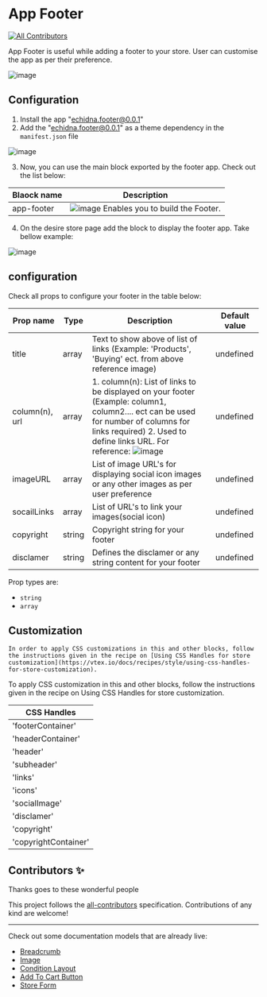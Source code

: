 
# App Footer

<!-- DOCS-IGNORE:start -->
<!-- ALL-CONTRIBUTORS-BADGE:START - Do not remove or modify this section -->
[![All Contributors](https://img.shields.io/badge/all_contributors-0-orange.svg?style=flat-square)](#contributors-)
<!-- ALL-CONTRIBUTORS-BADGE:END -->
<!-- DOCS-IGNORE:end -->

App Footer is useful while adding a footer to your store. User can customise the app as per their preference.

![image](https://user-images.githubusercontent.com/93201110/148345876-251616f1-7dc6-4a52-b04c-7a1500fb58f0.png)


## Configuration 

1. Install the app "echidna.footer@0.0.1"
2. Add the "echidna.footer@0.0.1" as a theme dependency in the `manifest.json` file

![image](https://user-images.githubusercontent.com/93201110/148352444-abf074f9-ebdc-46e4-a4f2-4b1e179f029e.png)


3. Now, you can use the main block exported by the footer app. Check out the list below:

| Blaock name    |           Description    |                                                                                                                             
| ------------ |  --------------------------------------------------------------------------------------------------------------------------------------------- | 
| app-footer      |   ![image](https://user-images.githubusercontent.com/93201110/148353803-f3e867d2-4fe0-4166-94be-c9aa271df4c4.png) Enables you to build the Footer.            |

4. On the desire store page add the block to display the footer app. Take bellow example:

![image](https://user-images.githubusercontent.com/93201110/148354627-feaa5e1d-0173-45a7-b899-0e21d5888c92.png)

## configuration

Check all props to configure your footer in the table below:

| Prop name    | Type            | Description    | Default value                                                                                                                               |
| ------------ | --------------- | --------------------------------------------------------------------------------------------------------------------------------------------- | ---------- | 
| title      | array       | Text to show above of list of links (Example: 'Products', 'Buying' ect. from above reference image)      | undefined     |
| column(n), url | array       | 1. column(n): List of links to be displayed on your footer (Example: column1, column2.... ect can be used for number of columns for links required) 2. Used to define links URL. For reference:  ![image](https://user-images.githubusercontent.com/93201110/148360912-85ed026e-d114-456b-b89f-5aee6760b8f4.png)  | undefined     |
| imageURL      | array       | List of image URL's for displaying social icon images or any other images as per user preference       | undefined     |
| socailLinks      | array       |  List of URL's to link your images(social icon)        | undefined     |
| copyright      | string       |  Copyright string for your footer         | undefined     |
| disclamer      | string       |  Defines the disclamer or any string content for your footer         | undefined     |


Prop types are: 

- `string` 
- `array` 

## Customization

`In order to apply CSS customizations in this and other blocks, follow the instructions given in the recipe on [Using CSS Handles for store customization](https://vtex.io/docs/recipes/style/using-css-handles-for-store-customization).`

To apply CSS customization in this and other blocks, follow the instructions given in the recipe on Using CSS Handles for store customization.

| CSS Handles |
| ----------- | 
| 'footerContainer'|
| 'headerContainer'|
| 'header'|
|  'subheader'|
|  'links'|
|  'icons'|
|  'socialImage'|
|  'disclamer'|
|  'copyright'|
| 'copyrightContainer' |


## Contributors ✨

Thanks goes to these wonderful people

<!-- ALL-CONTRIBUTORS-LIST:START - Do not remove or modify this section -->
<!-- prettier-ignore-start -->
<!-- markdownlint-disable -->
<!-- markdownlint-enable -->
<!-- prettier-ignore-end -->
<!-- ALL-CONTRIBUTORS-LIST:END -->

This project follows the [all-contributors](https://github.com/all-contributors/all-contributors) specification. Contributions of any kind are welcome!

<!-- DOCS-IGNORE:end -->

---- 

Check out some documentation models that are already live: 
- [Breadcrumb](https://github.com/vtex-apps/breadcrumb)
- [Image](https://vtex.io/docs/components/general/vtex.store-components/image)
- [Condition Layout](https://vtex.io/docs/components/all/vtex.condition-layout@1.1.6/)
- [Add To Cart Button](https://vtex.io/docs/components/content-blocks/vtex.add-to-cart-button@0.9.0/)
- [Store Form](https://vtex.io/docs/components/all/vtex.store-form@0.3.4/)

